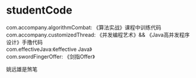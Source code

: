 # studentCode  
com.accompany.algorithmCombat: 《算法实战》课程中训练代码  
com.accompany.customizedThread: 《并发编程艺术》&& 《Java高并发程序设计》手撸代码  
com.effectiveJava:《effective Java》  
com.swordFingerOffer: 《剑指Offer》  

姚远雄是煞笔